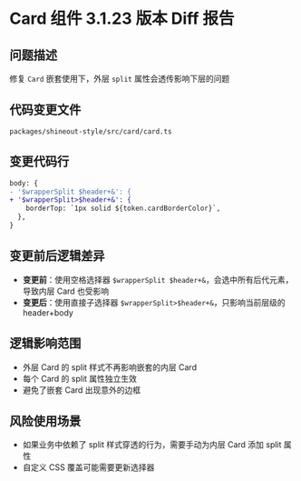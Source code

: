 # Card 组件 3.1.23 版本 Diff 报告

## 问题描述
修复 `Card` 嵌套使用下，外层 `split` 属性会透传影响下层的问题

## 代码变更文件
`packages/shineout-style/src/card/card.ts`

## 变更代码行
```diff
body: {
- '$wrapperSplit $header+&': {
+ '$wrapperSplit>$header+&': {
    borderTop: `1px solid ${token.cardBorderColor}`,
  },
}
```

## 变更前后逻辑差异
- **变更前**：使用空格选择器 `$wrapperSplit $header+&`，会选中所有后代元素，导致内层 Card 也受影响
- **变更后**：使用直接子选择器 `$wrapperSplit>$header+&`，只影响当前层级的 header+body

## 逻辑影响范围
- 外层 Card 的 split 样式不再影响嵌套的内层 Card
- 每个 Card 的 split 属性独立生效
- 避免了嵌套 Card 出现意外的边框

## 风险使用场景
- 如果业务中依赖了 split 样式穿透的行为，需要手动为内层 Card 添加 split 属性
- 自定义 CSS 覆盖可能需要更新选择器